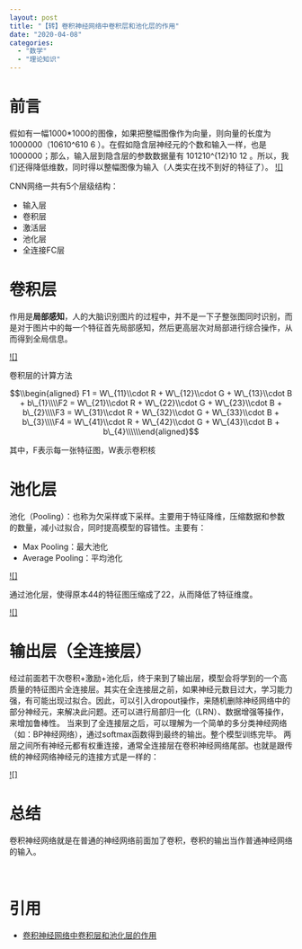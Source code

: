 ```yaml
---
layout: post
title: "【转】卷积神经网络中卷积层和池化层的作用"
date: "2020-04-08"
categories: 
  - "数学"
  - "理论知识"
---
```


# 前言

假如有一幅1000\*1000的图像，如果把整幅图像作为向量，则向量的长度为1000000（10610^610 6 ）。在假如隐含层神经元的个数和输入一样，也是1000000；那么，输入层到隐含层的参数数据量有 101210^{12}10 12 。所以，我们还得降低维数，同时得以整幅图像为输入（人类实在找不到好的特征了）。 [![]](http://127.0.0.1/?attachment_id=4248)

CNN网络一共有5个层级结构：

- 输入层
- 卷积层
- 激活层
- 池化层
- 全连接FC层

# 卷积层

作用是**局部感知**，人的大脑识别图片的过程中，并不是一下子整张图同时识别，而是对于图片中的每一个特征首先局部感知，然后更高层次对局部进行综合操作，从而得到全局信息。

[![]](http://127.0.0.1/?attachment_id=4249)

卷积层的计算方法

$$\\begin{aligned} F1 = W\_{11}\\cdot R + W\_{12}\\cdot G + W\_{13}\\cdot B + b\_{1}\\\\F2 = W\_{21}\\cdot R + W\_{22}\\cdot G + W\_{23}\\cdot B + b\_{2}\\\\F3 = W\_{31}\\cdot R + W\_{32}\\cdot G + W\_{33}\\cdot B + b\_{3}\\\\F4 = W\_{41}\\cdot R + W\_{42}\\cdot G + W\_{43}\\cdot B + b\_{4}\\\\\\end{aligned}$$

其中，F表示每一张特征图，W表示卷积核

# 池化层

池化（Pooling）：也称为欠采样或下采样。主要用于特征降维，压缩数据和参数的数量，减小过拟合，同时提高模型的容错性。主要有：

- Max Pooling：最大池化
- Average Pooling：平均池化

[![]](http://127.0.0.1/?attachment_id=4251)

通过池化层，使得原本44的特征图压缩成了22，从而降低了特征维度。

[![]](http://127.0.0.1/?attachment_id=4252)

# 输出层（全连接层）

经过前面若干次卷积+激励+池化后，终于来到了输出层，模型会将学到的一个高质量的特征图片全连接层。其实在全连接层之前，如果神经元数目过大，学习能力强，有可能出现过拟合。因此，可以引入dropout操作，来随机删除神经网络中的部分神经元，来解决此问题。还可以进行局部归一化（LRN）、数据增强等操作，来增加鲁棒性。 当来到了全连接层之后，可以理解为一个简单的多分类神经网络（如：BP神经网络），通过softmax函数得到最终的输出。整个模型训练完毕。 两层之间所有神经元都有权重连接，通常全连接层在卷积神经网络尾部。也就是跟传统的神经网络神经元的连接方式是一样的：

[![]](http://127.0.0.1/?attachment_id=4253)

# 总结

卷积神经网络就是在普通的神经网络前面加了卷积，卷积的输出当作普通神经网络的输入。

 

# 引用

- [卷积神经网络中卷积层和池化层的作用](https://blog.csdn.net/weixin_43843657/article/details/89138646)
